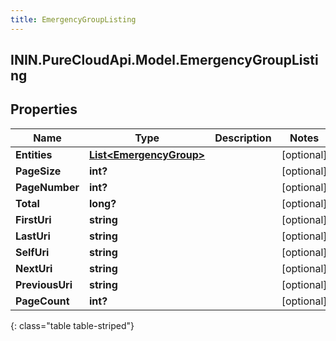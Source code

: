 ```yaml
---
title: EmergencyGroupListing
---
```

## ININ.PureCloudApi.Model.EmergencyGroupListing

## Properties

|Name | Type | Description | Notes|
|------------ | ------------- | ------------- | -------------|
| **Entities** | [**List&lt;EmergencyGroup&gt;**](EmergencyGroup.html) |  | [optional] |
| **PageSize** | **int?** |  | [optional] |
| **PageNumber** | **int?** |  | [optional] |
| **Total** | **long?** |  | [optional] |
| **FirstUri** | **string** |  | [optional] |
| **LastUri** | **string** |  | [optional] |
| **SelfUri** | **string** |  | [optional] |
| **NextUri** | **string** |  | [optional] |
| **PreviousUri** | **string** |  | [optional] |
| **PageCount** | **int?** |  | [optional] |
{: class="table table-striped"}


